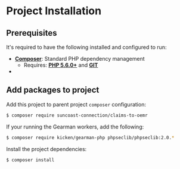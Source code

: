 # Project Installation

## Prerequisites

It's required to have the following installed and configured to run:

- [**Composer**](getcomposer.org): Standard PHP dependency management
    - Requires: [**PHP 5.6.0+**](php.net) and [**GIT**](git-scm.com)
- 

## Add packages to project

Add this project to parent project `composer` configuration:
```bash
$ composer require suncoast-connection/claims-to-oemr
```

If your running the Gearman workers, add the following:
```bash
$ composer require kicken/gearman-php phpseclib/phpseclib:2.0.*
```

Install the project dependencies:
```bash
$ composer install
```
